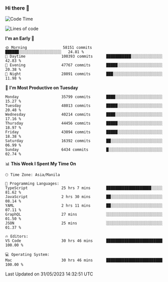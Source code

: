 ### Hi there 👋

<!--START_SECTION:waka-->
![Code Time](http://img.shields.io/badge/Code%20Time-4%2C018%20hrs%2014%20mins-blue)

![Lines of code](https://img.shields.io/badge/From%20Hello%20World%20I%27ve%20Written-98.2%20million%20lines%20of%20code-blue)

**I'm an Early 🐤** 

```text
🌞 Morning                58151 commits       ██████░░░░░░░░░░░░░░░░░░░   24.81 % 
🌆 Daytime                100393 commits      ███████████░░░░░░░░░░░░░░   42.83 % 
🌃 Evening                47767 commits       █████░░░░░░░░░░░░░░░░░░░░   20.38 % 
🌙 Night                  28091 commits       ███░░░░░░░░░░░░░░░░░░░░░░   11.98 % 
```
📅 **I'm Most Productive on Tuesday** 

```text
Monday                   35799 commits       ████░░░░░░░░░░░░░░░░░░░░░   15.27 % 
Tuesday                  48013 commits       █████░░░░░░░░░░░░░░░░░░░░   20.48 % 
Wednesday                40214 commits       ████░░░░░░░░░░░░░░░░░░░░░   17.16 % 
Thursday                 44456 commits       █████░░░░░░░░░░░░░░░░░░░░   18.97 % 
Friday                   43094 commits       █████░░░░░░░░░░░░░░░░░░░░   18.38 % 
Saturday                 16392 commits       ██░░░░░░░░░░░░░░░░░░░░░░░   06.99 % 
Sunday                   6434 commits        █░░░░░░░░░░░░░░░░░░░░░░░░   02.74 % 
```


📊 **This Week I Spent My Time On** 

```text
🕑︎ Time Zone: Asia/Manila

💬 Programming Languages: 
TypeScript               25 hrs 7 mins       ████████████████████░░░░░   81.62 % 
JavaScript               2 hrs 30 mins       ██░░░░░░░░░░░░░░░░░░░░░░░   08.14 % 
YAML                     2 hrs 11 mins       ██░░░░░░░░░░░░░░░░░░░░░░░   07.11 % 
GraphQL                  27 mins             ░░░░░░░░░░░░░░░░░░░░░░░░░   01.50 % 
JSON                     25 mins             ░░░░░░░░░░░░░░░░░░░░░░░░░   01.37 % 

🔥 Editors: 
VS Code                  30 hrs 46 mins      █████████████████████████   100.00 % 

💻 Operating System: 
Mac                      30 hrs 46 mins      █████████████████████████   100.00 % 
```


 Last Updated on 31/05/2023 14:32:51 UTC
<!--END_SECTION:waka-->


<!--
**rad182/rad182** is a ✨ _special_ ✨ repository because its `README.md` (this file) appears on your GitHub profile.

Here are some ideas to get you started:

- 🔭 I’m currently working on ...
- 🌱 I’m currently learning ...
- 👯 I’m looking to collaborate on ...
- 🤔 I’m looking for help with ...
- 💬 Ask me about ...
- 📫 How to reach me: ...
- 😄 Pronouns: ...
- ⚡ Fun fact: ...
-->
